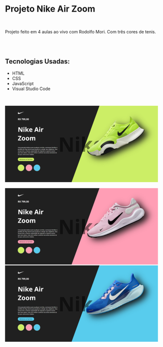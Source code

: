 <h1>Projeto Nike Air Zoom</h1>
<br>
<p>Projeto feito em 4 aulas ao vivo com Rodolfo Mori. Com três cores de tenis.</p>
<br>
<br>
<h2>Tecnologias Usadas:</h2>
<ul>
  <li>HTML</li>
  <li>CSS</li>
  <li>JavaScript</li>
  <li>Visual Studio Code</li>
</ul>
<br>
<br>
<img src="https://github.com/Guiznn013/projeto-nike/blob/master/img/nike-green.png?raw=true" alt="nike-air-zoom-green" />
<br></br>
<img src="https://github.com/Guiznn013/projeto-nike/blob/master/img/nike-pink.png?raw=true" alt="nike-air-zoom-pink" />
<br>
<img src="https://github.com/Guiznn013/projeto-nike/blob/master/img/nike_blue.png?raw=true" alt="nike-air-zoom-blue" />
